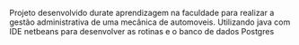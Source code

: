 Projeto desenvolvido durate aprendizagem na faculdade para realizar a gestão administrativa de uma mecânica de automoveis. Utilizando java com IDE netbeans para desenvolver as rotinas e o banco de dados Postgres

